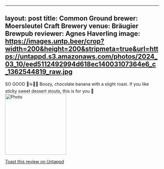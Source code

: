 
---
layout: post
title:  Common Ground
brewer: Moersleutel Craft Brewery
venue: Bräugier Brewpub
reviewer: Agnes Haverling
image: https://images.untp.beer/crop?width=200&height=200&stripmeta=true&url=https://untappd.s3.amazonaws.com/photos/2024_03_10/eed5112492994d618ec14003107364e6_c_1362544819_raw.jpg
---

SO GOOD 🍌☕️🍫🥃
Boozy, chocolate banana with a slight roast. If you like sticky sweet dessert stouts, this is for you 💯
						  <br />
						  <img height="200" width="200" src="https://images.untp.beer/crop?width=200&height=200&stripmeta=true&url=https://untappd.s3.amazonaws.com/photos/2024_03_10/eed5112492994d618ec14003107364e6_c_1362544819_raw.jpg" alt="Photo">         
						
[Toast this review on Untappd](https://untappd.com/user/&#45;Spacebacon&#45;/checkin/1362544819)

